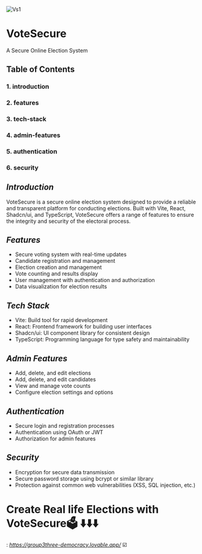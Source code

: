 ![Vs1](https://github.com/user-attachments/assets/bca4bfa3-abda-495c-9b12-3b6c00b33a26)

# VoteSecure

A Secure Online Election System
## Table of Contents
### 1. introduction
### 2. features
### 3. tech-stack
### 4. admin-features
### 5. authentication
### 6. security


*Introduction*
---------------

VoteSecure is a secure online election system designed to provide a reliable and transparent platform for conducting elections. Built with Vite, React, Shadcn/ui, and TypeScript, VoteSecure offers a range of features to ensure the integrity and security of the electoral process.

*Features*
------------
- Secure voting system with real-time updates
- Candidate registration and management
- Election creation and management
- Vote counting and results display
- User management with authentication and authorization
- Data visualization for election results

*Tech Stack*
-------------
- Vite: Build tool for rapid development
- React: Frontend framework for building user interfaces
- Shadcn/ui: UI component library for consistent design
- TypeScript: Programming language for type safety and maintainability
  
*Admin Features*
----------------
- Add, delete, and edit elections
- Add, delete, and edit candidates
- View and manage vote counts
- Configure election settings and options
  
*Authentication*
----------------
- Secure login and registration processes
- Authentication using OAuth or JWT
- Authorization for admin features
  
*Security*
------------
- Encryption for secure data transmission
- Secure password storage using bcrypt or similar library
- Protection against common web vulnerabilities (XSS, SQL injection, etc.)

# Create Real life Elections with VoteSecure🗳️  ⬇️⬇️⬇️
: *https://group3three-democracy.lovable.app/*
☑️
